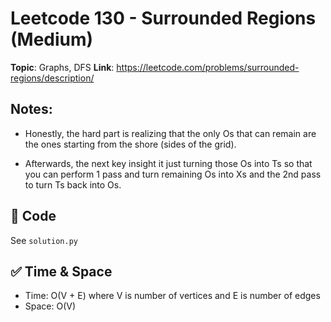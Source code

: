 # Leetcode 130 - Surrounded Regions (Medium)

**Topic**: Graphs, DFS 
**Link**: https://leetcode.com/problems/surrounded-regions/description/

## Notes: 
 - Honestly, the hard part is realizing that the only Os that can remain are the ones starting from the shore (sides of the grid). 

 - Afterwards, the next key insight it just turning those Os into Ts so that you can perform 1 pass and turn remaining Os into Xs and the 2nd pass to turn Ts back into Os. 


## 🧪 Code
See `solution.py`

## ✅ Time & Space
- Time: O(V + E) where V is number of vertices and E is number of edges
- Space: O(V)